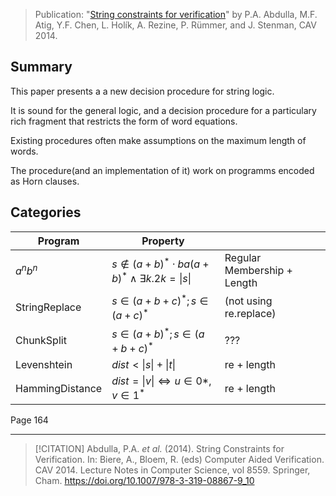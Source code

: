 > Publication: "[String constraints for verification](https://link.springer.com/content/pdf/10.1007/978-3-319-08867-9_10.pdf)" by P.A. Abdulla, M.F. Atig, Y.F. Chen, L. Holík, A. Rezine, P. Rümmer, and J. Stenman, CAV 2014.

## Summary
This paper presents a a new decision procedure for string logic.

It is sound for the general logic, and a decision procedure for a particulary rich fragment that restricts the form of word equations.

Existing procedures often make assumptions on the maximum length of words.

The procedure(and an implementation of it) work on programms encoded as Horn clauses.
## Categories

| Program         | Property                                                        |                             |
| --------------- | --------------------------------------------------------------- | --------------------------- |
| $a^n b^n$       | $s \not\in (a+b)^* \cdot ba (a+b)^* \land \exists k.2k = \|s\|$ | Regular Membership + Length |
| StringReplace   | $s\in (a+b+c)^*; s\in (a + c)^*$                                | (not using re.replace)      |
| ChunkSplit      | $s\in (a+b)^*; s \in (a + b + c)^*$                             | ???                         |
| Levenshtein     | $dist < \|s\| + \|t\|$                                          | re + length                 |
| HammingDistance | $dist = \|v\| \iff u \in 0*, v\in 1^*$                          | re + length                 |

Page 164


---


>[!CITATION]
>Abdulla, P.A. _et al._ (2014). String Constraints for Verification. In: Biere, A., Bloem, R. (eds) Computer Aided Verification. CAV 2014. Lecture Notes in Computer Science, vol 8559. Springer, Cham. https://doi.org/10.1007/978-3-319-08867-9_10
